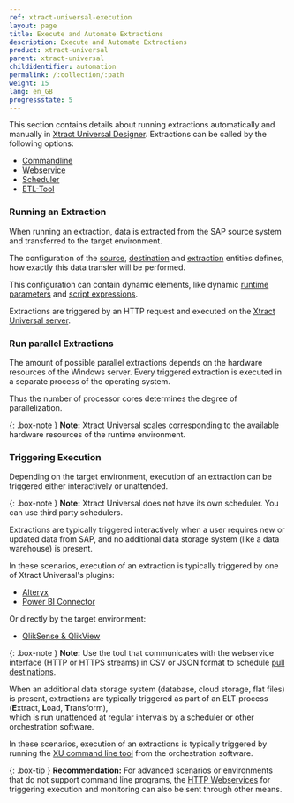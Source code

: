 ```yaml
---
ref: xtract-universal-execution
layout: page
title: Execute and Automate Extractions
description: Execute and Automate Extractions
product: xtract-universal
parent: xtract-universal
childidentifier: automation
permalink: /:collection/:path
weight: 15
lang: en_GB
progressstate: 5
---
```

This section contains details about running extractions automatically and manually in [Xtract Universal Designer](./getting-started/run-an-extraction). Extractions can be called by the following options:
- [Commandline](./automation/call-via-commandline)
- [Webservice](./automation/call-via-webservice) 
- [Scheduler](./automation/call-via-scheduler)
- [ETL-Tool](./automation/call-via-etl)

### Running an Extraction
When running an extraction, data is extracted from the SAP source system and transferred to the target environment.

The configuration of the [source](./introduction/sap-connection#creating-an-sap-connection), [destination](./xu-destinations/managing-destinations) and [extraction](./getting-started/define-a-table-extraction#creating-an-extraction) entities defines, how exactly this data transfer will be performed. 

This configuration can contain dynamic elements, like dynamic [runtime parameters](./automation/extraction-parameters) and [script expressions](./advanced-techniques/script-expressions#using-script-expressions-as-selection-parameters-for-extractions).

Extractions are triggered by an HTTP request and executed on the [Xtract Universal server](./server#run-extraction-on-the-server).

### Run parallel Extractions
The amount of possible parallel extractions depends on the hardware resources of the Windows server. Every triggered extraction is executed in a separate process of the operating system.

Thus the number of processor cores determines the degree of parallelization.

{: .box-note }
**Note:** Xtract Universal scales corresponding to the available hardware resources of the runtime environment.

### Triggering Execution
Depending on the target environment, execution of an extraction can be triggered either interactively or unattended.

{: .box-note }
**Note:** Xtract Universal does not have its own scheduler. You can use third party schedulers. 

Extractions are typically triggered interactively when a user requires new or updated data from SAP, and no additional data storage system (like a data warehouse) is present.

In these scenarios, execution of an extraction is typically triggered by one of Xtract Universal's plugins:
- [Alteryx](../xtract-universal/xu-destinations/alteryx)
- [Power BI Connector](./xu-destinations/Power-BI-Connector)

Or directly by the target environment:
- [QlikSense & QlikView](./xu-destinations/qliksense-qlikview)

{: .box-note }
**Note:** Use the tool that communicates with the webservice interface (HTTP or HTTPS streams) in CSV or JSON format to schedule [pull destinations](./destinations#pull-and-push-destinations).

When an additional data storage system (database, cloud storage, flat files) is present, extractions are typically triggered as part of an ELT-process (**E**xtract, **L**oad, **T**ransform), <br> which is run unattended at regular intervals by a scheduler or other orchestration software.

In these scenarios, execution of an extractions is typically triggered by running the [XU command line tool](./automation/call-via-commandline) from the orchestration software. 

{: .box-tip }
**Recommendation:** For advanced scenarios or environments that do not support command line programs, the [HTTP Webservices](./automation/call-via-webservice) for triggering execution and monitoring can also be sent through other means.

